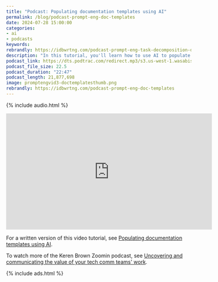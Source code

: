 ```yaml
---
title: "Podcast: Populating documentation templates using AI"
permalink: /blog/podcast-prompt-eng-doc-templates
date: 2024-07-28 15:00:00
categories:
- ai
- podcasts
keywords: 
rebrandly: https://idbwrtng.com/podcast-prompt-eng-task-decomposition-diagrams
description: "In this tutorial, you'll learn how to use AI to populate documentation templates with the source material you've gathered. For example, API overviews often follow a highly structured template. This technique can be a quick way to get an initial draft of documentation, which you can then edit and review with SMEs."
podcast_link: https://dts.podtrac.com/redirect.mp3/s3.us-west-1.wasabisys.com/idbwmedia.com/podcasts/promptengvid3-doctemplates.mp3
podcast_file_size: 22.5
podcast_duration: "22:47"
podcast_length: 21,877,698
image: promptengvid3-doctemplatesthumb.png
rebrandly: https://idbwrtng.com/podcast-prompt-eng-doc-templates
---
```


{% include audio.html %}

<iframe width="560" height="315" src="https://www.youtube.com/embed/mEEhk14I2I8" title="Using AI to populate documentation templates with source material" frameborder="0" allow="accelerometer; autoplay; clipboard-write; encrypted-media; gyroscope; picture-in-picture" allowfullscreen></iframe>

For a written version of this video tutorial, see [Populating documentation templates using AI](/ai/prompt-engineering-populating-documentation-templates.html).

To watch more of the Keren Brown Zoomin podcast, see [Uncovering and communicating the value of your tech comm teams' work](/blog/value-techcomm-zoomin-podcast).

{% include ads.html %}
